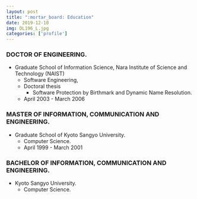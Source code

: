 ```yaml
---
layout: post
title: ":mortar_board: Education"
date: 2019-12-10
img: DL196_L.jpg
categories: ['profile']
---
```


### DOCTOR OF ENGINEERING.

* Graduate School of Information Science, Nara Institute of Science and Technology (NAIST)
    * Software Engineering,
    * Doctoral thesis
        * Software Protection by Birthmark and Dynamic Name Resolution.
    * April 2003 - March 2006

### MASTER OF INFORMATION, COMMUNICATION AND ENGINEERING.

* Graduate School of Kyoto Sangyo University.
    * Computer Science.
    * April 1999 - March 2001

### BACHELOR OF INFORMATION, COMMUNICATION AND ENGINEERING.

* Kyoto Sangyo University.
    * Computer Science.
